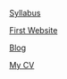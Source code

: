 [Syllabus](https://github.com/green-fox-academy/teaching-materials/blob/master/syllabus/foundation/README.md "Sylabus")

[First Website](https://green-rose.github.io/week-01/FirstWebsite)

[Blog](https://green-rose.github.io/week-01/Blog)

[My CV](https://green-rose.github.io/week-01/MyCv)